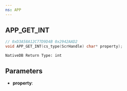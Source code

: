 ```yaml
---
ns: APP
---
```

## APP_GET_INT

```c
// 0xD3A58A12C77D9D4B 0x2942AAD2
void APP_GET_INT(cs_type(ScrHandle) char* property);
```

```
NativeDB Return Type: int
```

## Parameters
* **property**: 

